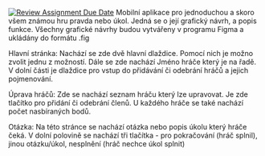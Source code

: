 [![Review Assignment Due Date](https://classroom.github.com/assets/deadline-readme-button-8d59dc4de5201274e310e4c54b9627a8934c3b88527886e3b421487c677d23eb.svg)](https://classroom.github.com/a/6kTgNeEK)
Mobilní aplikace pro jednoduchou a skoro všem známou hru pravda nebo úkol.
Jedná se o její grafický návrh, a popis funkce.
Všechny grafické návrhy budou vytvářeny v programu Figma a ukládány do formátu .fig

Hlavní stránka:
Nachází se zde dvě hlavní dlaždice. Pomocí nich je možno zvolit jednu z možností. 
Dále se zde nachází Jméno hráče který je na řadě.
V dolní části je dlaždice pro vstup do přidávání či odebrání hráčů a jejich pojmenování.


Úprava hráčů:
Zde se nachází seznam hráču který lze upravovat. Je zde tlačítko pro přidání či odebrání členů.
U každého hráče se také nachází počet nasbíraných bodů.

Otázka:
Na této stránce se nachází otázka nebo popis úkolu který hráče čeká. V dolní polovině se nachází tři tlačítka - pro pokračování (hráč splnil), jinou otázku/úkol, nesplnění (hráč nechce úkol splnit)
